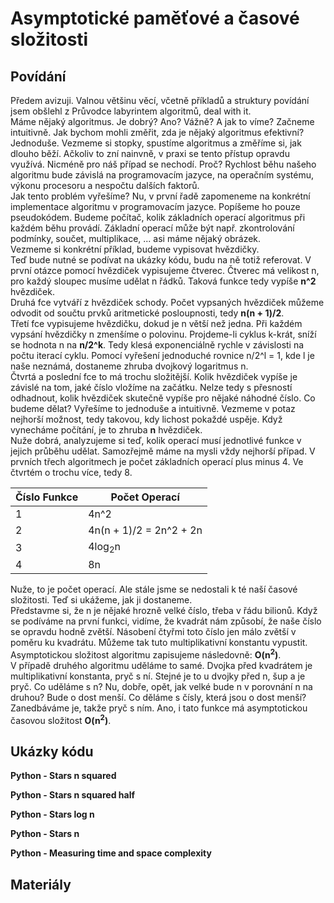Asymptotické paměťové a časové složitosti
===

Povídání
---

Předem avizuji. Valnou většinu věcí, včetně příkladů a struktury povídání jsem obšlehl z Průvodce labyrintem algoritmů, deal with it.           
Máme nějaký algoritmus. Je dobrý? Ano? Vážně? A jak to víme? Začneme intuitivně. Jak bychom mohli změřit, zda je nějaký algoritmus efektivní? Jednoduše. Vezmeme si stopky, spustíme algoritmus a změříme si, jak dlouho běží. Ačkoliv to zní nainvně, v praxi se tento přístup opravdu využívá. Nicméně pro náš případ se nechodí. Proč? Rychlost běhu našeho algoritmu bude závislá na programovacím jazyce, na operačním systému, výkonu procesoru a nespočtu dalších faktorů.               
Jak tento problém vyřešíme? Nu, v první řadě zapomeneme na konkrétní implementace algoritmu v programovacím jazyce. Popíšeme ho pouze pseudokódem. Budeme počítač, kolik základních operací algoritmus při každém běhu provádí. Základní operací může být např. zkontrolování podmínky, součet, multiplikace, ... asi máme nějaký obrázek.             
Vezmeme si konkrétní příklad, budeme vypisovat hvězdičky.                
Teď bude nutné se podívat na ukázky kódu, budu na ně totiž referovat. V první otázce pomocí hvězdiček vypisujeme čtverec. Čtverec má velikost n, pro každý sloupec musíme udělat n řádků. Taková funkce tedy vypíše **n^2** hvězdiček.                 
Druhá fce vytváří z hvězdiček schody. Počet vypsaných hvězdiček můžeme odvodit od součtu prvků aritmetické posloupnosti, tedy **n(n + 1)/2**.           
Třetí fce vypisujeme hvězdičku, dokud je n větší než jedna. Při každém vypsání hvězdičky n zmenšíme o polovinu. Projdeme-li cyklus k-krát, sníží se hodnota n na **n/2^k**. Tedy klesá exponenciálně rychle v závislosti na počtu iterací cyklu. Pomocí vyřešení jednoduché rovnice n/2^l = 1, kde l je naše neznámá, dostaneme zhruba dvojkový logaritmus n.               
Čtvrtá a poslední fce to má trochu složitější. Kolik hvězdiček vypíše je závislé na tom, jaké číslo vložíme na začátku. Nelze tedy s přesností odhadnout, kolik hvězdiček skutečně vypíše pro nějaké náhodné číslo. Co budeme dělat? Vyřešíme to jednoduše a intuitivně. Vezmeme v potaz nejhorší možnost, tedy takovou, kdy lichost pokaždé uspěje. Když vynecháme počítání, je to zhruba **n** hvězdiček.                 
Nuže dobrá, analyzujeme si teď, kolik operací musí jednotlivé funkce v jejich průběhu udělat. Samozřejmě máme na mysli vždy nejhorší případ. V prvních třech algoritmech je počet základních operací plus minus 4. Ve čtvrtém o trochu více, tedy 8.   

| Číslo Funkce    | Počet Operací           |
| --------------- | ----------------------- |
| 1               | 4n^2                    |
| 2               | 4n(n + 1)/2 = 2n^2 + 2n |
| 3               | 4log<sub>2</sub>n       |
| 4               | 8n                      |

Nuže, to je počet operací. Ale stále jsme se nedostali k té naší časové složitosti. Teď si ukážeme, jak ji dostaneme.           
Představme si, že n je nějaké hrozně velké číslo, třeba v řádu bilionů. Když se podíváme na první funkci, vidíme, že kvadrát nám způsobí, že naše číslo se opravdu hodně zvětší. Násobení čtyřmi toto číslo jen málo zvětší v poměru ku kvadrátu. Můžeme tak tuto multiplikativní konstantu vypustit.               
Asymptotickou složitost algoritmu zapisujeme následovně: **O(n<sup>2</sup>)**.          
V případě druhého algoritmu uděláme to samé. Dvojka před kvadrátem je multiplikativní konstanta, pryč s ní. Stejné je to u dvojky před n, šup a je pryč. Co uděláme s n? Nu, dobře, opět, jak velké bude n v porovnání n na druhou? Bude o dost menší. Co děláme s čísly, která jsou o dost menší? Zanedbáváme je, takže pryč s ním. Ano, i tato funkce má asymptotickou časovou složitost **O(n<sup>2</sup>)**.

Ukázky kódu
---

**Python - Stars n squared**

**Python - Stars n squared half**

**Python - Stars log n**

**Python - Stars n**

**Python - Measuring time and space complexity**

Materiály
---

